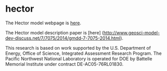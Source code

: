 hector
======

The Hector model webpage is [here](http://jgcri.github.io/hector/).

The Hector model description paper is [here] (http://www.geosci-model-dev-discuss.net/7/7075/2014/gmdd-7-7075-2014.html).


This research is based on work supported by the U.S. Department of Energy, 
Office of Science, Integrated Assessment Research Program.  The Pacific 
Northwest National Laboratory is operated for DOE by Battelle Memorial Institute 
under contract DE-AC05-76RL01830.
